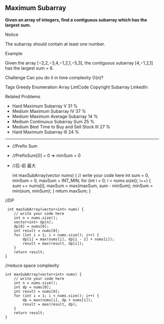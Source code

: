 ## Maximum Subarray  ##
**Given an array of integers, find a contiguous subarray which has the largest sum.**

Notice

The subarray should contain at least one number.

Example

Given the array [−2,2,−3,4,−1,2,1,−5,3], the contiguous subarray [4,−1,2,1] has the largest sum = 6.

Challenge 
Can you do it in time complexity O(n)?

Tags 
Greedy Enumeration Array LintCode Copyright Subarray LinkedIn

Related Problems 

- Hard Maximum Subarray V 31 %
- Medium Maximum Subarray IV 37 %
- Medium Maximum Average Subarray 14 %
- Medium Continuous Subarray Sum 25 %
- Medium Best Time to Buy and Sell Stock III 27 %
- Hard Maximum Subarray III 24 %

----------

- //Prefix Sum
- //PrefixSum[0] = 0 => minSum = 0
- //后-前 最大

	int maxSubArray(vector<int> nums) {
	        // write your code here 
	        int sum = 0, minSum = 0, maxSum = INT_MIN;
	        for (int i = 0; i < nums.size(); i++) {
	            sum += nums[i];
	            maxSum = max(maxSum, sum - minSum);
	            minSum = min(sum, minSum);
	        }
	        return maxSum;
	}

//DP

	 int maxSubArray(vector<int> nums) {
	    // write your code here
	    int n = nums.size();
	    vector<int> dp(n);
	    dp[0] = nums[0];
	    int result = nums[0];
	    for (int i = 1; i < nums.size(); i++) {
	        dp[i] = max(nums[i], dp[i - 1] + nums[i]); 
	        result = max(result, dp[i]);
	    }
	    return result;
	}

//reduce space complexity

    int maxSubArray(vector<int> nums) {
        // write your code here
        int n = nums.size();
        int dp = nums[0];
        int result = nums[0];
        for (int i = 1; i < nums.size(); i++) {
            dp = max(nums[i], dp + nums[i]); 
            result = max(result, dp);
        }
        return result;
    }